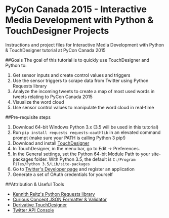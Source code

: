 # PyCon Canada 2015 - Interactive Media Development with Python &amp; TouchDesigner Projects
Instructions and project files for Interactive Media Development with Python &amp; TouchDesigner tutorial at PyCon Canada 2015

##Goals
The goal of this tutorial is to quickly use TouchDesigner and Python to: 

1. Get sensor inputs and create control values and triggers
2. Use the sensor triggers to scrape data from Twitter using Python Requests library
3. Analyze the incoming tweets to create a map of most used words in tweets relating to PyCon Canada 2015
4. Visualize the word cloud
5. Use sensor control values to manipulate the word cloud in real-time
 

##Pre-requisite steps
1. Download 64-bit Windows Python 3.x (3.5 will be used in this tutorial)
2. Run ```pip install requests requests-oauthlib``` in an elevated command prompt (make sure your PATH is calling Python 3 pip!)
3. Download and install [TouchDesigner](https://www.derivative.ca/088/Downloads/Default.asp)
3. In TouchDesigner, in the menu bar, go to Edit -> Preferences.
4. In the General settings, set the Python 64-bit Module Path to your site-packages folder. With Python 3.5, the default is ```C:/Program Files/Python 3.5/Lib/site-packages```
5. Go to [Twitter's Developer page](https://apps.twitter.com/) and register an application
6. Generate a set of OAuth credentials for yourself


##Attribution & Useful Tools
- [Kennith Reitz's Python Requests library](https://github.com/kennethreitz/requests)
- [Curious Concept JSON Formatter & Validator](https://jsonformatter.curiousconcept.com/)
- [Derivative TouchDesigner](http://derivative.ca)
- [Twitter API Console](https://dev.twitter.com/rest/tools/console)
